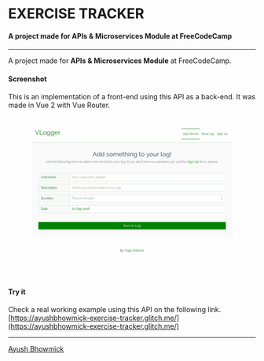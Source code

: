 # EXERCISE TRACKER
#### A project made for APIs & Microservices Module at FreeCodeCamp
----

A project made for **APIs & Microservices Module** at FreeCodeCamp.

#### Screenshot

This is an implementation of a front-end using this API as a back-end. It was made in Vue 2 with Vue Router.

![Screenshot](Screenshot.png "Screenshot")

#### Try it
Check a real working example using this API on the following link.
[https://ayushbhowmick-exercise-tracker.glitch.me/](https://ayushbhowmick-exercise-tracker.glitch.me/)

---
[Ayush Bhowmick](https://twitter.com/AyushBhowmick)